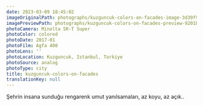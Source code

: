 ```yaml
---
date: 2023-03-09 18:45:02
imageOriginalPath: photographs/kuzguncuk-colors-on-facades-image-3d39f9b1
imagePreviewPath: photographs/kuzguncuk-colors-on-facades-preview-9201bdac
photoCamera: Minolta SR-T Super
photoColor: colored
photoDate: 2017-01
photoFilm: Agfa 400
photoLens: ''
photoLocation: Kuzguncuk, Istanbul, Turkiye
photoSource: analog
photoType: city
title: kuzguncuk-colors-on-facades
translationKey: null
---
```


Şehrin insana sunduğu rengarenk umut yanılsamaları, az koyu, az açık..